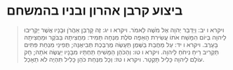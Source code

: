 # ביצוע קרבן אהרון ובניו בהמשחם

> ויקרא ו יב: וַיְדַבֵּר יְהוָה אֶל מֹשֶׁה לֵּאמֹר.
> ויקרא ו יג: זֶה קָרְבַּן אַהֲרֹן וּבָנָיו אֲשֶׁר יַקְרִיבוּ לַיהוָה בְּיוֹם הִמָּשַׁח אֹתוֹ עֲשִׂירִת הָאֵפָה סֹלֶת מִנְחָה תָּמִיד:  מַחֲצִיתָהּ בַּבֹּקֶר וּמַחֲצִיתָהּ בָּעָרֶב.
> ויקרא ו יד: עַל מַחֲבַת בַּשֶּׁמֶן תֵּעָשֶׂה מֻרְבֶּכֶת תְּבִיאֶנָּה; תֻּפִינֵי מִנְחַת פִּתִּים תַּקְרִיב רֵיחַ נִיחֹחַ לַיהוָה.
> ויקרא ו טו: וְהַכֹּהֵן הַמָּשִׁיחַ תַּחְתָּיו מִבָּנָיו יַעֲשֶׂה אֹתָהּ; חָק עוֹלָם לַיהוָה כָּלִיל תָּקְטָר.
> ויקרא ו טז: וְכָל מִנְחַת כֹּהֵן כָּלִיל תִּהְיֶה לֹא תֵאָכֵל. 
 

